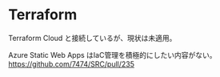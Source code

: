 # Terraform

Terraform Cloud と接続しているが、現状は未適用。

Azure Static Web Apps はIaC管理を積極的にしたい内容がない。
https://github.com/7474/SRC/pull/235
